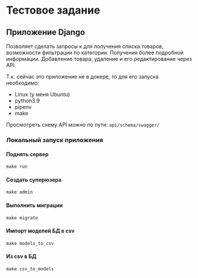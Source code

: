 # Тестовое задание

## Приложение Django

Позволяет сделать запросы к для получения списка товаров, возможности фильтрации по категории. Получения более
подробной информации. Добавление товара, удаление и его редактирование через API.

Т.к. сейчас это приложение не в докере, то для его запуска необходимо:
- Linux (у меня Ubuntu)
- python3.9
- pipenv
- make

Просмотреть схему API можно по пути:
`api/schema/swagger/`

### Локальный запуск приложения

#### Поднять сервер
```shell
make run
```
#### Создать суперюзера
```shell
make admin
```
#### Выполнить миграции
```shell
make migrate
```
#### Импорт моделей БД в csv
```shell
make models_to_csv
```
#### Из csv в БД
```shell
make csv_to_models
```
